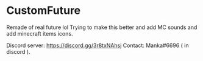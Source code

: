 # CustomFuture
Remade of real future lol
Trying to make this better and add MC sounds and add minecraft items icons.

Discord server: https://discord.gg/3r8txNAhsj
Contact: Manka#6696   ( in discord ).

